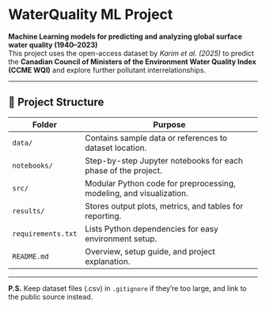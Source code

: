 # WaterQuality ML Project

**Machine Learning models for predicting and analyzing global surface water quality (1940–2023)**  
This project uses the open-access dataset by *Karim et al. (2025)* to predict the **Canadian Council of Ministers of the Environment Water Quality Index (CCME WQI)** and explore further pollutant interrelationships.

---

## 📁 Project Structure

| Folder | Purpose |
|--------|----------|
| `data/` | Contains sample data or references to dataset location. |
| `notebooks/` | Step-by-step Jupyter notebooks for each phase of the project. |
| `src/` | Modular Python code for preprocessing, modeling, and visualization. |
| `results/` | Stores output plots, metrics, and tables for reporting. |
| `requirements.txt` | Lists Python dependencies for easy environment setup. |
| `README.md` | Overview, setup guide, and project explanation. |

---

**P.S.** Keep dataset files (.csv) in `.gitignore` if they’re too large, and link to the public source instead.



